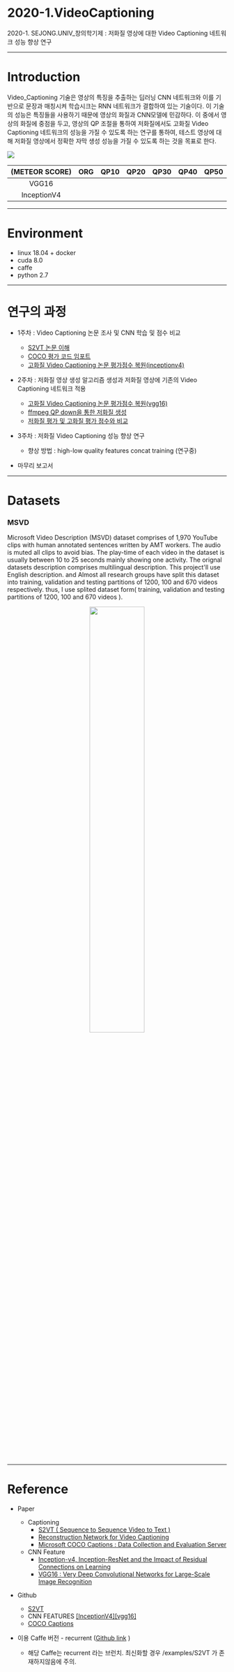 # 2020-1.VideoCaptioning
2020-1. SEJONG.UNIV_창의학기제 : 저화질 영상에 대한 Video Captioning 네트워크 성능 향상 연구

---
# Introduction 
 Video_Captioning 기술은 영상의 특징을 추출하는 딥러닝 CNN 네트워크와 이를 기반으로 문장과 매칭시켜 학습시크는 RNN 네트워크가 결합하여 있는 기술이다. 이 기술의 성능은 특징들을 사용하기 때문에 영상의 화질과 CNN모델에 민감하다. 이 중에서 영상의 화질에 중점을 두고, 영상의 QP 조절을 통하여 저화질에서도 고화질 Video Captioning 네트워크의 성능을 가질 수 있도록 하는 연구를 통하여, 테스트 영상에 대해 저화질 영상에서 정확한 자막 생성 성능을 가질 수 있도록 하는 것을 목표로 한다. 
 
 ![](https://github.com/chldydgh4687/2020-1.VideoCaptioning/blob/master/pic/qp_picture.png?raw=true)
 
 | (METEOR SCORE) | ORG | QP10 | QP20 | QP30 | QP40 | QP50 | 
|:---:|:---:|:---:|:---:|:---:|:---:|:---:| 
| VGG16 |  |  | |  |  |  |
| InceptionV4 |  |  | |  |  |  |
---
# Environment

- linux 18.04 + docker
- cuda 8.0
- caffe
- python 2.7

---

# 연구의 과정

- 1주차 : Video Captioning 논문 조사 및 CNN 학습 및 점수 비교
    - [S2VT 논문 이해](https://github.com/chldydgh4687/2020-1.VideoCaptioning/wiki/%5B-S2VT-%5D-Sequence-to-Sequence-Video-to-Text)
    - [COCO 평가 코드 임포트](https://github.com/chldydgh4687/2020-1.VideoCaptioning/wiki/COCO-%ED%8F%89%EA%B0%80-%EC%BD%94%EB%93%9C-%EC%9E%84%ED%8F%AC%ED%8A%B8-%EB%B0%8F-%EA%B3%A0%ED%99%94%EC%A7%88-Video-Captioning-%EB%85%BC%EB%AC%B8-%ED%8F%89%EA%B0%80%EC%A0%90%EC%88%98-%EB%B3%B5%EC%9B%90(inception_v4))
    - [고화질 Video Captioning 논문 평가점수 복원(inceptionv4)](https://github.com/chldydgh4687/2020-1.VideoCaptioning/wiki/%EA%B3%A0%ED%99%94%EC%A7%88-Video-Captioning-%EB%85%BC%EB%AC%B8-%ED%8F%89%EA%B0%80%EC%A0%90%EC%88%98-%EB%B3%B5%EC%9B%90)

- 2주차 : 저화질 영상 생성 알고리즘 생성과 저화질 영상에 기존의 Video Captioning 네트워크 적용
    - [고화질 Video Captioning 논문 평가점수 복원(vgg16)](https://github.com/chldydgh4687/2020-1.VideoCaptioning/wiki/%EA%B3%A0%ED%99%94%EC%A7%88-Video-Captioning-%EB%85%BC%EB%AC%B8-%ED%8F%89%EA%B0%80%EC%A0%90%EC%88%98-%EB%B3%B5%EC%9B%90)
    - [ffmpeg QP down을 통한 저화질 생성](https://github.com/chldydgh4687/2020-1.VideoCaptioning/wiki/ffmpeg-QP-down%EC%9D%84-%ED%86%B5%ED%95%9C-%EC%A0%80%ED%99%94%EC%A7%88-%EC%98%81%EC%83%81-%EC%83%9D%EC%84%B1)
    - [저화질 평가 및 고화질 평가 점수와 비교]()
- 3주차 : 저화질 Video Captioning 성능 향상 연구
    - 향상 방법 : high-low quality features concat training (연구중)
- 마무리 보고서


---

# Datasets 

### MSVD

Microsoft Video Description (MSVD) dataset comprises of 1,970 YouTube clips with human annotated sentences written by AMT workers. The audio is muted all clips to avoid bias.
The play-time of each video in the dataset is usually between 10 to 25 seconds mainly showing one activity. The orignal datasets description comprises multilingual description. This project'll use English description. and Almost all research groups have split this dataset into training, validation and testing partitions of 1200, 100 and 670 videos respectively. thus, I use splited dataset form( training, validation and testing partitions of 1200, 100 and 670 videos ).

<p align="center"><img src="https://github.com/chldydgh4687/2020-1.VideoCaptioning/blob/master/pic/msvd_sample.PNG?raw=true" width="50%">

---

# Reference

- Paper  
    - Captioning
        - [S2VT ( Sequence to Sequence Video to Text )](https://vsubhashini.github.io/s2vt.html)  
        - [Reconstruction Network for Video Captioning](https://arxiv.org/pdf/1803.11438.pdf)  
        - [Microsoft COCO Captions : Data Collection and Evaluation Server](https://arxiv.org/pdf/1504.00325.pdf)  
    - CNN Feature
        - [Inception-v4, Inception-ResNet and the Impact of Residual Connections on Learning](https://arxiv.org/pdf/1602.07261.pdf)
        - [VGG16 : Very Deep Convolutional Networks for Large-Scale Image Recognition](https://arxiv.org/pdf/1409.1556.pdf%20http://arxiv.org/abs/1409.1556.pdf)
  
- Github  
    - [S2VT](https://github.com/vsubhashini/caffe/tree/recurrent/examples/s2vt)
    - CNN FEATURES [[InceptionV4]](https://github.com/hobincar/pytorch-video-feature-extractor)[[vgg16]](https://github.com/YiyongHuang/S2VT)
    - [COCO Captions](https://github.com/salaniz/pycocoevalcap)
  
- 이용 Caffe 버전 - recurrent ([Github link](https://github.com/vsubhashini/caffe/tree/recurrent/examples/s2vt) )
    - 해당 Caffe는 recurrent 라는 브런치. 최신화할 경우 /examples/S2VT 가 존재하지않음에 주의.
